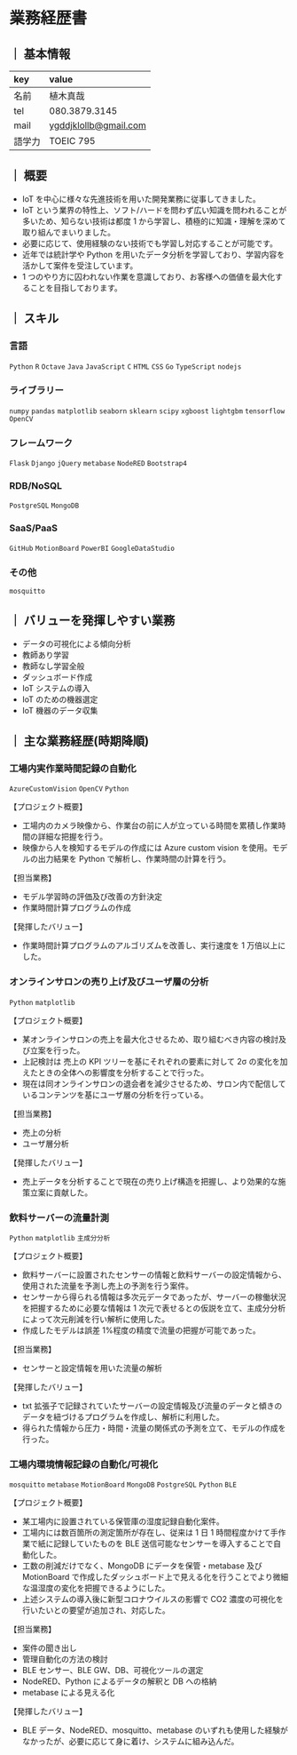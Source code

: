 # 業務経歴書

## ｜ 基本情報

| key    | value                 |
| :----- | :-------------------- |
| 名前   | 植木真哉              |
| tel    | 080.3879.3145         |
| mail   | ygddjklollb@gmail.com |
| 語学力 | TOEIC 795             |

<!-- | ポートフォリオ | xxx| -->

## ｜ 概要

- IoT を中心に様々な先進技術を用いた開発業務に従事してきました。
- IoT という業界の特性上、ソフト/ハードを問わず広い知識を問われることが多いため、知らない技術は都度 1 から学習し、積極的に知識・理解を深めて取り組んでまいりました。
- 必要に応じて、使用経験のない技術でも学習し対応することが可能です。
- 近年では統計学や Python を用いたデータ分析を学習しており、学習内容を活かして案件を受注しています。
- 1 つのやり方に囚われない作業を意識しており、お客様への価値を最大化することを目指しております。

## ｜ スキル

### 言語

`Python` `R` `Octave` `Java` `JavaScript` `C` `HTML` `CSS` `Go` `TypeScript` `nodejs`

### ライブラリー

`numpy` `pandas` `matplotlib` `seaborn` `sklearn` `scipy` `xgboost` `lightgbm` `tensorflow` `OpenCV`

### フレームワーク

`Flask` `Django` `jQuery` `metabase` `NodeRED` `Bootstrap4`

### RDB/NoSQL

`PostgreSQL` `MongoDB`

### SaaS/PaaS

`GitHub` `MotionBoard` `PowerBI` `GoogleDataStudio`

### その他

`mosquitto`

## ｜ バリューを発揮しやすい業務

- データの可視化による傾向分析
- 教師あり学習
- 教師なし学習全般
- ダッシュボード作成
- IoT システムの導入
- IoT のための機器選定
- IoT 機器のデータ収集

## ｜ 主な業務経歴(時期降順)

### 工場内実作業時間記録の自動化

`AzureCustomVision` `OpenCV` `Python`

【プロジェクト概要】

- 工場内のカメラ映像から、作業台の前に人が立っている時間を累積し作業時間の詳細な把握を行う。
- 映像から人を検知するモデルの作成には Azure custom vision を使用。モデルの出力結果を Python で解析し、作業時間の計算を行う。

【担当業務】

- モデル学習時の評価及び改善の方針決定
- 作業時間計算プログラムの作成

【発揮したバリュー】

- 作業時間計算プログラムのアルゴリズムを改善し、実行速度を 1 万倍以上にした。

### オンラインサロンの売り上げ及びユーザ層の分析

`Python` `matplotlib`

【プロジェクト概要】

- 某オンラインサロンの売上を最大化させるため、取り組むべき内容の検討及び立案を行った。
- 上記検討は 売上の KPI ツリーを基にそれぞれの要素に対して 2σ の変化を加えたときの全体への影響度を分析することで行った。
- 現在は同オンラインサロンの退会者を減少させるため、サロン内で配信しているコンテンツを基にユーザ層の分析を行っている。

【担当業務】

- 売上の分析
- ユーザ層分析

【発揮したバリュー】

- 売上データを分析することで現在の売り上げ構造を把握し、より効果的な施策立案に貢献した。

### 飲料サーバーの流量計測

`Python` `matplotlib` `主成分分析`

【プロジェクト概要】

- 飲料サーバーに設置されたセンサーの情報と飲料サーバーの設定情報から、使用された流量を予測し売上の予測を行う案件。
- センサーから得られる情報は多次元データであったが、サーバーの稼働状況を把握するために必要な情報は 1 次元で表せるとの仮説を立て、主成分分析によって次元削減を行い解析に使用した。
- 作成したモデルは誤差 1%程度の精度で流量の把握が可能であった。

【担当業務】

- センサーと設定情報を用いた流量の解析

【発揮したバリュー】

- txt 拡張子で記録されていたサーバーの設定情報及び流量のデータと傾きのデータを紐づけるプログラムを作成し、解析に利用した。
- 得られた情報から圧力・時間・流量の関係式の予測を立て、モデルの作成を行った。

### 工場内環境情報記録の自動化/可視化

`mosquitto` `metabase` `MotionBoard` `MongoDB` `PostgreSQL` `Python` `BLE`

【プロジェクト概要】

- 某工場内に設置されている保管庫の湿度記録自動化案件。
- 工場内には数百箇所の測定箇所が存在し、従来は 1 日 1 時間程度かけて手作業で紙に記録していたものを BLE 送信可能なセンサーを導入することで自動化した。
- 工数の削減だけでなく、MongoDB にデータを保管・metabase 及び MotionBoard で作成したダッシュボード上で見える化を行うことでより微細な温湿度の変化を把握できるようにした。
- 上述システムの導入後に新型コロナウイルスの影響で CO2 濃度の可視化を行いたいとの要望が追加され、対応した。

【担当業務】

- 案件の聞き出し
- 管理自動化の方法の検討
- BLE センサー、BLE GW、DB、可視化ツールの選定
- NodeRED、Python によるデータの解釈と DB への格納
- metabase による見える化

【発揮したバリュー】

- BLE データ、NodeRED、mosquitto、metabase のいずれも使用した経験がなかったが、必要に応じて身に着け、システムに組み込んだ。

